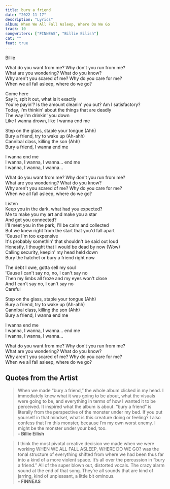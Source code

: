 ```yaml
---
title: bury a friend
date: "2022-11-17"
description: "Lyrics"
album: When We All Fall Asleep, Where Do We Go
track: 10
songwriters: ["FINNEAS", "Billie Eilish"]
cat: ""
feat: true
---
```


<p className="intro">
Billie <br />
</p>
<p className="chorus">
What do you want from me? Why don't you run from me? <br />
What are you wondering? What do you know? <br />
Why aren't you scared of me? Why do you care for me? <br />
When we all fall asleep, where do we go? <br />
</p>
<p className="verse-one">
Come here <br />
Say it, spit it out, what is it exactly <br />
You're payin'? Is the amount cleanin' you out? Am I satisfactory? <br />
Today, I'm thinkin' about the things that are deadly <br />
The way I'm drinkin' you down <br />
Like I wanna drown, like I wanna end me <br />
</p>
<p className="refrain">
Step on the glass, staple your tongue (Ahh) <br />
Bury a friend, try to wake up (Ah-ahh) <br />
Cannibal class, killing the son (Ahh) <br />
Bury a friend, I wanna end me <br />
</p>
<p className="pre-chorus">
I wanna end me <br />
I wanna, I wanna, I wanna… end me <br />
I wanna, I wanna, I wanna… <br />
</p>
<p className="chorus">
What do you want from me? Why don't you run from me? <br />
What are you wondering? What do you know? <br />
Why aren't you scared of me? Why do you care for me? <br />
When we all fall asleep, where do we go? <br />
</p>
<p className="verse-two">
Listen <br />
Keep you in the dark, what had you expected? <br />
Me to make you my art and make you a star <br />
And get you connected? <br />
I'll meet you in the park, I'll be calm and collected <br />
But we knew right from the start that you'd fall apart <br />
'Cause I'm too expensive <br />
It's probably somethin' that shouldn't be said out loud <br />
Honestly, I thought that I would be dead by now (Wow) <br />
Calling security, keepin' my head held down <br />
Bury the hatchet or bury a friend right now <br />
</p>
<p className="bridge">
The debt I owe, gotta sell my soul <br />
'Cause I can't say no, no, I can't say no <br />
Then my limbs all froze and my eyes won't close <br />
And I can't say no, I can't say no <br />
Careful <br />
</p>
<p className="refrain">
Step on the glass, staple your tongue (Ahh) <br />
Bury a friend, try to wake up (Ah-ahh) <br />
Cannibal class, killing the son (Ahh) <br />
Bury a friend, I wanna end me <br />
</p>
<p className="pre-chorus">
I wanna end me <br />
I wanna, I wanna, I wanna… end me <br />
I wanna, I wanna, I wanna… <br />
</p>
<p className="chorus">
What do you want from me? Why don't you run from me? <br />
What are you wondering? What do you know? <br />
Why aren't you scared of me? Why do you care for me? <br />
When we all fall asleep, where do we go? <br />
</p>

## Quotes from the Artist

<blockquote>
When we made “bury a friend,” the whole album clicked in my head. I immediately knew what it was going to be about, what the visuals were going to be, and everything in terms of how I wanted it to be perceived. It inspired what the album is about. “bury a friend” is literally from the perspective of the monster under my bed. If you put yourself in that mindset, what is this creature doing or feeling? I also confess that I’m this monster, because I’m my own worst enemy. I might be the monster under your bed, too.
<br />
<b>- Billie Eilish</b>

</blockquote>

<blockquote>
I think the most pivotal creative decision we made when we were working WHEN WE ALL FALL ASLEEP, WHERE DO WE GO? was the tonal structure of everything shifted from where we had been thus far into a kind of a more violent space. It’s all over the percussion in “​bury a friend.” All of the super blown out, distorted vocals. The crazy alarm sound at the end of that song. They’re all sounds that are kind of jarring, kind of unpleasant, a little bit ominous.
<br />
<b>- FINNEAS </b>
</blockquote>
